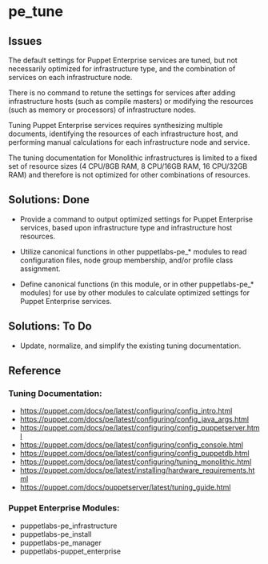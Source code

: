 # pe_tune

## Issues

The default settings for Puppet Enterprise services are tuned, but not necessarily optimized for infrastructure type, and the combination of services on each infrastructure node.
    
There is no command to retune the settings for services after adding infrastructure hosts (such as compile masters) or modifying the resources (such as memory or processors) of infrastructure nodes. 
 
Tuning Puppet Enterprise services requires synthesizing multiple documents, identifying the resources of each infrastructure host, and performing manual calculations for each infrastructure node and service.

The tuning documentation for Monolithic infrastructures is limited to a fixed set of resource sizes (4 CPU/8GB RAM, 8 CPU/16GB RAM, 16 CPU/32GB RAM) and therefore is not optimized for other combinations of resources.

## Solutions: Done

* Provide a command to output optimized settings for Puppet Enterprise services, based upon infrastructure type and infrastructure host resources.

* Utilize canonical functions in other puppetlabs-pe_* modules to read configuration files, node group membership, and/or profile class assignment.

* Define canonical functions (in this module, or in other puppetlabs-pe_* modules) for use by other modules to calculate optimized settings for Puppet Enterprise services.

## Solutions: To Do

* Update, normalize, and simplify the existing tuning documentation.

## Reference

### Tuning Documentation:

* https://puppet.com/docs/pe/latest/configuring/config_intro.html
* https://puppet.com/docs/pe/latest/configuring/config_java_args.html
* https://puppet.com/docs/pe/latest/configuring/config_puppetserver.html
* https://puppet.com/docs/pe/latest/configuring/config_console.html
* https://puppet.com/docs/pe/latest/configuring/config_puppetdb.html
* https://puppet.com/docs/pe/latest/configuring/tuning_monolithic.html
* https://puppet.com/docs/pe/latest/installing/hardware_requirements.html
* https://puppet.com/docs/puppetserver/latest/tuning_guide.html

### Puppet Enterprise Modules:

* puppetlabs-pe_infrastructure
* puppetlabs-pe_install
* puppetlabs-pe_manager
* puppetlabs-puppet_enterprise
